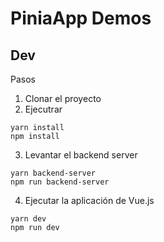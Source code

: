 # PiniaApp Demos

## Dev
Pasos
1. Clonar el proyecto
2. Ejecutrar

```
yarn install
npm install
```
3. Levantar el backend server 

```
yarn backend-server
npm run backend-server
```

4. Ejecutar la aplicación de Vue.js

```
yarn dev
npm run dev
```